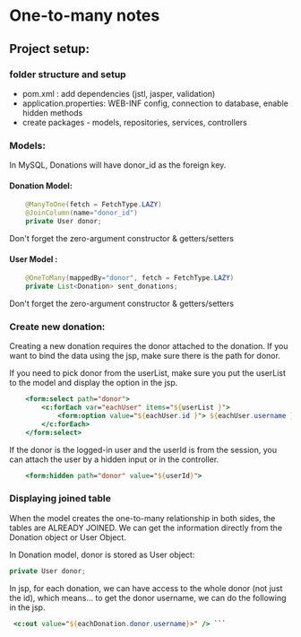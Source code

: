 # One-to-many notes

## Project setup:
### folder structure and setup
- pom.xml : add dependencies (jstl, jasper, validation)
- application.properties: WEB-INF config, connection to database, enable hidden methods
- create packages - models, repositories, services, controllers

### Models:
In MySQL, Donations will have donor_id as the foreign key. 

#### Donation Model: 
```java
    @ManyToOne(fetch = FetchType.LAZY)
    @JoinColumn(name="donor_id")
    private User donor;
```
Don't forget the zero-argument constructor & getters/setters

#### User Model :   
```java
    @OneToMany(mappedBy="donor", fetch = FetchType.LAZY)
    private List<Donation> sent_donations;
```
Don't forget the zero-argument constructor & getters/setters

### Create new donation:
Creating a new donation requires the donor attached to the donation. If you want to bind the data using the jsp, make sure there is the path for donor. 

If you need to pick donor from the userList, make sure you put the userList to the model and display the option in the jsp. 
```jsp
    <form:select path="donor">
        <c:forEach var="eachUser" items="${userList }">
            <form:option value="${eachUser.id }"> ${eachUser.username } - ${eachUser.email }</form:option>
        </c:forEach>
    </form:select>
```

If the donor is the logged-in user and the userId is from the session, you can attach the user by a hidden input or in the controller. 
```jsp
    <form:hidden path="donor" value="${userId}">
```

### Displaying joined table
When the model creates the one-to-many relationship in both sides, the tables are ALREADY JOINED. We can get the information directly from the Donation object or User Object. 

In Donation model, donor is stored as User object:
 ```java 
private User donor; 
```

In jsp, for each donation, we can have access to the whole donor (not just the id), which means... to get the donor username, we can do the following in the jsp. 
```jsp
 <c:out value="${eachDonation.donor.username}>" /> ```

